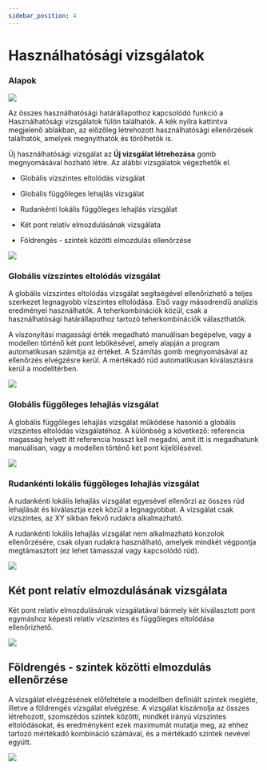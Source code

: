 ```yaml
---
sidebar_position: 4
---
```

# Használhatósági vizsgálatok
<!-- wp:paragraph -->


<!-- /wp:paragraph -->

<!-- wp:heading {"level":3} -->

### Alapok

<!-- /wp:heading -->

<!-- wp:image {"align":"right","id":37287,"width":409,"height":385,"sizeSlug":"full","linkDestination":"media","className":"is-style-editorskit-rounded"} -->

[![](https://www.Consteelsoftware.com/wp-content/uploads/2022/06/dial_tervezes_hasznalhatosag_vizsgalatok-1.png)](./img/wp-content-uploads-2022-06-dial_tervezes_hasznalhatosag_vizsgalatok-1.png)

<!-- /wp:image -->

<!-- wp:paragraph -->

Az összes használhatósági határállapothoz kapcsolódó funkció a Használhatósági vizsgálatok fülön találhatók. A kék nyílra kattintva megjelenő ablakban, az előzőleg létrehozott használhatósági ellenőrzések találhatók, amelyek megnyithatók és törölhetők is.

<!-- /wp:paragraph -->

<!-- wp:paragraph -->

Új használhatósági vizsgálat az **Új vizsgálat létrehozása** gomb megnyomásával hozható létre. Az alábbi vizsgálatok végezhetők el.

- Globális vízszintes eltolódás vizsgálat

- Globális függőleges lehajlás vizsgálat

- Rudankénti lokális függőleges lehajlás vizsgálat

- Két pont relatív elmozdulásának vizsgálata

- Földrengés - szintek közötti elmozdulás ellenőrzése


[![](https://www.Consteelsoftware.com/wp-content/uploads/2022/06/dial_tervezes_hasznalhatosag_vizsgalat_tipusok.png)](./img/wp-content-uploads-2022-06-dial_tervezes_hasznalhatosag_vizsgalat_tipusok.png)

<!-- /wp:image -->

<!-- wp:spacer {"height":"1px"} -->

<!-- /wp:spacer -->

<!-- wp:columns -->

<!-- wp:column -->

<!-- wp:heading {"level":3} -->

### Globális vízszintes eltolódás vizsgálat

<!-- /wp:heading -->

<!-- wp:paragraph -->

A globális vízszintes eltolódás vizsgálat segítségével ellenőrizhető a teljes szerkezet legnagyobb vízszintes eltolódása. Első vagy másodrendű analízis eredményei használhatók. A teherkombinációk közül, csak a használhatósági határállapothoz tartozó teherkombinációk választhatók.

<!-- /wp:paragraph -->

<!-- wp:paragraph -->

A viszonyítási magassági érték megadható manuálisan begépelve, vagy a modellen történő két pont lebökésével, amely alapján a program automatikusan számítja az értéket. A Számítás gomb megnyomásával az ellenőrzés elvégzésre kerül. A mértékadó rúd automatikusan kiválasztásra kerül a modelltérben.

<!-- /wp:paragraph -->

<!-- /wp:column -->

<!-- wp:column -->

<!-- wp:image {"align":"center","id":37263,"width":406,"height":743,"sizeSlug":"full","linkDestination":"media","className":"is-style-editorskit-rounded"} -->

[![](https://www.Consteelsoftware.com/wp-content/uploads/2022/06/dial_tervezes_hasznalhatosag_globalis_vizszintes.png)](./img/wp-content-uploads-2022-06-dial_tervezes_hasznalhatosag_globalis_vizszintes.png)

<!-- /wp:image -->

<!-- /wp:column -->

<!-- /wp:columns -->

<!-- wp:columns -->

<!-- wp:column -->

<!-- wp:heading {"level":3} -->

### Globális függőleges lehajlás vizsgálat

<!-- /wp:heading -->

<!-- wp:paragraph -->

A globális függőleges lehajlás vizsgálat működése hasonló a globális vízszintes eltolódás vizsgálatéhoz. A különbség a következő: referencia magasság helyett itt referencia hosszt kell megadni, amit itt is megadhatunk manuálisan, vagy a modellen történő két pont kijelölésével.

<!-- /wp:paragraph -->

<!-- /wp:column -->

<!-- wp:column -->

<!-- wp:image {"align":"center","id":37255,"width":406,"height":743,"sizeSlug":"full","linkDestination":"media","className":"is-style-editorskit-rounded"} -->

[![](https://www.Consteelsoftware.com/wp-content/uploads/2022/06/dial_tervezes_hasznalhatosag_globalis_fuggoleges.png)](./img/wp-content-uploads-2022-06-dial_tervezes_hasznalhatosag_globalis_fuggoleges.png)

<!-- /wp:image -->

<!-- /wp:column -->

<!-- /wp:columns -->

<!-- wp:columns -->

<!-- wp:column -->

<!-- wp:heading {"level":3} -->

### Rudankénti lokális függőleges lehajlás vizsgálat

<!-- /wp:heading -->

<!-- wp:paragraph -->

A rudankénti lokális lehajlás vizsgálat egyesével ellenőrzi az összes rúd lehajlását és kiválasztja ezek közül a legnagyobbat. A vizsgálat csak vízszintes, az XY síkban fekvő rudakra alkalmazható.

<!-- /wp:paragraph -->

<!-- wp:paragraph -->

A rudankénti lokális lehajlás vizsgálat nem alkalmazható konzolok ellenőrzésére, csak olyan rudakra használható, amelyek mindkét végpontja megtámasztott (ez lehet támasszal vagy kapcsolódó rúd).

<!-- /wp:paragraph -->

<!-- /wp:column -->

<!-- wp:column -->

<!-- wp:image {"align":"center","id":37247,"width":406,"height":743,"sizeSlug":"full","linkDestination":"media","className":"is-style-editorskit-rounded"} -->

[![](https://www.Consteelsoftware.com/wp-content/uploads/2022/06/dial_tervezes_hasznalhatosag_rudankent_lokalis.png)](./img/wp-content-uploads-2022-06-dial_tervezes_hasznalhatosag_rudankent_lokalis.png)

<!-- /wp:image -->

<!-- /wp:column -->

<!-- /wp:columns -->

<!-- wp:columns -->

<!-- wp:column -->

<!-- wp:heading -->

## Két pont relatív elmozdulásának vizsgálata

<!-- /wp:heading -->

<!-- wp:paragraph -->

Két pont relatív elmozdulásának vizsgálatával bármely két kiválasztott pont egymáshoz képesti relatív vízszintes és függőleges eltolódása ellenőrizhető.

<!-- /wp:paragraph -->

<!-- /wp:column -->

<!-- wp:column -->

<!-- wp:image {"align":"center","id":37239,"width":390,"height":715,"sizeSlug":"full","linkDestination":"media","className":"is-style-editorskit-rounded"} -->

[![](https://www.Consteelsoftware.com/wp-content/uploads/2022/06/dial_tervezes_hasznalhatosag_pont_relativ.png)](./img/wp-content-uploads-2022-06-dial_tervezes_hasznalhatosag_pont_relativ.png)

<!-- /wp:image -->

<!-- /wp:column -->

<!-- /wp:columns -->

<!-- wp:columns -->

<!-- wp:column -->

<!-- wp:heading -->

## Földrengés - szintek közötti elmozdulás ellenőrzése

<!-- /wp:heading -->

<!-- wp:paragraph -->

A vizsgálat elvégzésének előfeltétele a modellben definiált szintek megléte, illetve a földrengés vizsgálat elvégzése. A vizsgálat kiszámolja az összes létrehozott, szomszédos szintek közötti, mindkét irányú vízszintes eltolódásokat, és eredményként ezek maximumát mutatja meg, az ehhez tartozó mértékadó kombináció számával, és a mértékadó szintek nevével együtt.

<!-- /wp:paragraph -->

<!-- /wp:column -->

<!-- wp:column -->

<!-- wp:image {"align":"center","id":37231,"width":406,"height":743,"sizeSlug":"full","linkDestination":"media","className":"is-style-editorskit-rounded"} -->

[![](https://www.Consteelsoftware.com/wp-content/uploads/2022/06/dial_tervezes_hasznalhatosag_szeizmikus.png)](./img/wp-content-uploads-2022-06-dial_tervezes_hasznalhatosag_szeizmikus.png)

<!-- /wp:image -->

<!-- /wp:column -->

<!-- /wp:columns -->

<!-- wp:paragraph -->

<!-- /wp:paragraph -->
